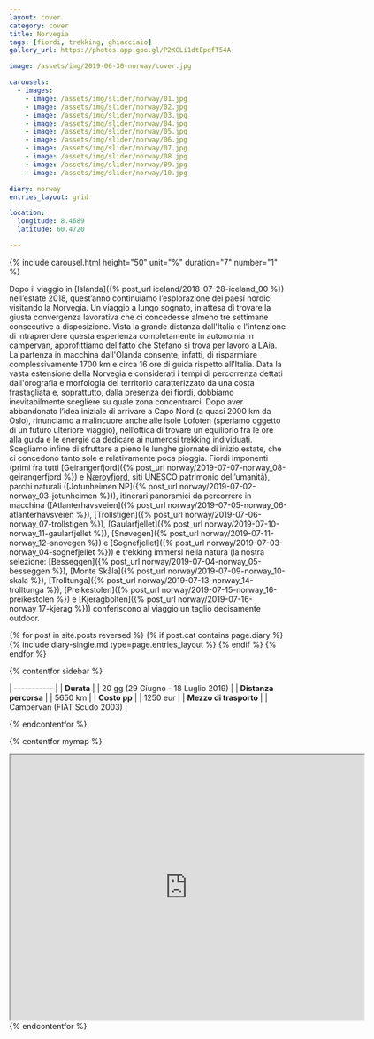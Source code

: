 ```yaml
---
layout: cover
category: cover
title: Norvegia
tags: [fiordi, trekking, ghiacciaio]
gallery_url: https://photos.app.goo.gl/P2KCLi1dtEpqfT54A

image: /assets/img/2019-06-30-norway/cover.jpg

carousels:
  - images: 
    - image: /assets/img/slider/norway/01.jpg
    - image: /assets/img/slider/norway/02.jpg
    - image: /assets/img/slider/norway/03.jpg
    - image: /assets/img/slider/norway/04.jpg
    - image: /assets/img/slider/norway/05.jpg
    - image: /assets/img/slider/norway/06.jpg
    - image: /assets/img/slider/norway/07.jpg
    - image: /assets/img/slider/norway/08.jpg
    - image: /assets/img/slider/norway/09.jpg
    - image: /assets/img/slider/norway/10.jpg

diary: norway
entries_layout: grid

location:
  longitude: 8.4689
  latitude: 60.4720 

---
```


{% include carousel.html height="50" unit="%" duration="7" number="1" %}

Dopo il viaggio in [Islanda]({% post_url iceland/2018-07-28-iceland_00 %}) nell’estate 2018, quest’anno continuiamo l’esplorazione dei paesi nordici visitando la Norvegia. Un viaggio a lungo sognato, in attesa di trovare la giusta convergenza lavorativa che ci concedesse almeno tre settimane consecutive a disposizione. Vista la grande distanza dall'Italia e l'intenzione di intraprendere questa esperienza completamente in autonomia in campervan, approfittiamo del fatto che Stefano si trova per lavoro a L’Aia. La partenza in macchina dall'Olanda consente, infatti, di risparmiare complessivamente 1700 km e circa 16 ore di guida rispetto all’Italia. Data la vasta estensione della Norvegia e considerati i tempi di percorrenza dettati dall'orografia e morfologia del territorio caratterizzato da una costa frastagliata e, soprattutto, dalla presenza dei fiordi, dobbiamo inevitabilmente scegliere su quale zona concentrarci. Dopo aver abbandonato l’idea iniziale di arrivare a Capo Nord (a quasi 2000 km da Oslo), rinunciamo a malincuore anche alle isole Lofoten (speriamo oggetto di un futuro ulteriore viaggio), nell’ottica di trovare un equilibrio fra le ore alla guida e le energie da dedicare ai numerosi trekking individuati. Scegliamo infine di sfruttare a pieno le lunghe giornate di inizio estate, che ci concedono tanto sole e relativamente poca pioggia. Fiordi imponenti (primi fra tutti [Geirangerfjord]({% post_url norway/2019-07-07-norway_08-geirangerfjord %}) e [Næroyfjord](/), siti UNESCO patrimonio dell’umanità), parchi naturali ([Jotunheimen NP]({% post_url norway/2019-07-02-norway_03-jotunheimen %})), itinerari panoramici da percorrere in macchina ([Atlanterhavsveien]({% post_url norway/2019-07-05-norway_06-atlanterhavsveien %}), [Trollstigen]({% post_url norway/2019-07-06-norway_07-trollstigen %}), [Gaularfjellet]({% post_url norway/2019-07-10-norway_11-gaularfjellet %}), [Snøvegen]({% post_url norway/2019-07-11-norway_12-snovegen %}) e [Sognefjellet]({% post_url norway/2019-07-03-norway_04-sognefjellet %})) e trekking immersi nella natura (la nostra selezione: [Besseggen]({% post_url norway/2019-07-04-norway_05-besseggen %}), [Monte Skåla]({% post_url norway/2019-07-09-norway_10-skala %}), [Trolltunga]({% post_url norway/2019-07-13-norway_14-trolltunga %}), [Preikestolen]({% post_url norway/2019-07-15-norway_16-preikestolen %}) e [Kjeragbolten]({% post_url norway/2019-07-16-norway_17-kjerag %})) conferiscono al viaggio un taglio decisamente outdoor.

<div class="entries-{{ page.entries_layout }}">
  {% for post in site.posts reversed %}
    {% if post.cat contains page.diary %}
      {% include diary-single.md type=page.entries_layout %}
    {% endif %}
  {% endfor %}
</div>


{% contentfor sidebar %}

| ----------- |
| **Durata**      |
| 20 gg (29 Giugno - 18 Luglio 2019)   |
| **Distanza percorsa** |
| 5650 km |
| **Costo pp**      |
| 1250 eur  |
| **Mezzo di trasporto** |
| Campervan (FIAT Scudo 2003) |

{% endcontentfor %}

{% contentfor mymap %}
  <iframe src="https://www.google.com/maps/d/embed?mid=12SWBL4BMN4vQWSlRx4nOm8s12FFEvFFl&ehbc=2E312F" width="640" height="480"></iframe>
{% endcontentfor %}